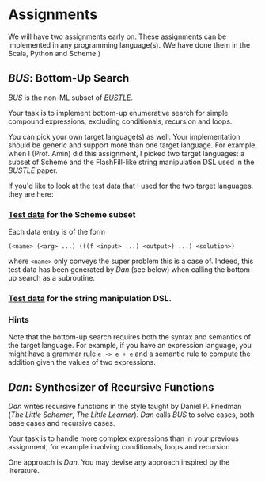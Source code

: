 # Assignments

We will have two assignments early on.
These assignments can be implemented in any programming language(s).
(We have done them in the Scala, Python and Scheme.)

## _BUS_: Bottom-Up Search

_BUS_ is the non-ML subset of [_BUSTLE_](https://arxiv.org/abs/2007.14381).

Your task is to implement bottom-up enumerative search for simple compound expressions, excluding conditionals, recursion and loops.

You can pick your own target language(s) as well.
Your implementation should be generic and support more than one target language.
For example, when I (Prof. Amin) did this assignment, I picked two target languages: a subset of Scheme and the FlashFill-like string manipulation DSL used in the _BUSTLE_ paper.

If you'd like to look at the test data that I used for the two target languages, they are here:

### [Test data](data/bottomup.scm) for the Scheme subset

Each data entry is of the form

```(<name> (<arg> ...) (((f <input> ...) <output>) ...) <solution>)```

where `<name>` only conveys the super problem this is a case of.
Indeed, this test data has been generated by _Dan_ (see below) when calling the bottom-up search as a subroutine.

### [Test data](data/bottomup.txt) for the string manipulation DSL.

### Hints

Note that the bottom-up search requires both the syntax and semantics of the target language.
For example, if you have an expression language, you might have a grammar rule `e -> e + e` and a semantic rule to compute the addition given the values of two expressions.

## _Dan_: Synthesizer of Recursive Functions

_Dan_ writes recursive functions in the style taught by Daniel P. Friedman (_The Little Schemer_, _The Little Learner_).
_Dan_ calls _BUS_ to solve cases, both base cases and recursive cases.

Your task is to handle more complex expressions than in your previous assignment, for example involving conditionals, loops and recursion.

One approach is _Dan_. You may devise any approach inspired by the literature.

